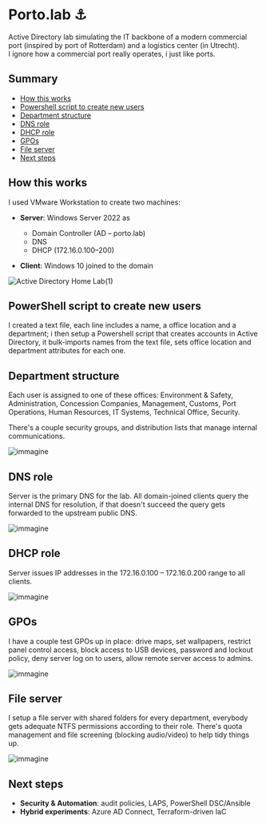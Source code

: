# Porto.lab ⚓

Active Directory lab simulating the IT backbone of a modern commercial port (inspired by port of Rotterdam) and a logistics center (in Utrecht).\
I ignore how a commercial port really operates, i just like ports.

## Summary
- [How this works](#howthisworks)
- [Powershell script to create new users](#powershellscripttocreatenewusers)
- [Department structure](#departmentstructure)
- [DNS role](#dnsrole)
- [DHCP role](#dhcprole)
- [GPOs](#gpos)
- [File server](#fileserver)
- [Next steps](#nextsteps)


## How this works
I used VMware Workstation to create two machines:

- **Server**: Windows Server 2022 as  
  - Domain Controller (AD – porto.lab)  
  - DNS  
  - DHCP (172.16.0.100–200)

- **Client**: Windows 10 joined to the domain

![Active Directory Home Lab(1)](https://github.com/user-attachments/assets/1f00efc1-0a42-4cb1-bda0-74ba8936004c)


## PowerShell script to create new users
I created a text file, each line includes a name, a office location and a department; i then setup a Powershell script that creates accounts in Active Directory, it bulk-imports names from the text file, sets office location and department attributes for each one.

## Department structure
Each user is assigned to one of these offices: Environment & Safety, Administration, Concession Companies, Management, Customs, Port Operations, Human Resources, IT Systems, Technical Office, Security.

There's a couple security groups, and distribution lists that manage internal communications.
 
![immagine](https://github.com/user-attachments/assets/12f1cd99-5fd0-4729-8a5d-9eaa5bc0c869)



## DNS role
Server is the primary DNS for the lab. All domain-joined clients query the internal DNS for resolution, if that doesn't succeed the query gets forwarded to the upstream public DNS.

![immagine](https://github.com/user-attachments/assets/a944c92c-eebf-4f0e-b36c-b586f02fe687)

## DHCP role
Server issues IP addresses in the 172.16.0.100 – 172.16.0.200 range to all clients.

![immagine](https://github.com/user-attachments/assets/4d8b8b83-f2a8-43a7-8544-14dd433ab6f3)

## GPOs
I have a couple test GPOs up in place: drive maps, set wallpapers, restrict panel control access, block access to USB devices, password and lockout policy, deny server log on to users, allow remote server access to admins.

![immagine](https://github.com/user-attachments/assets/dda3f90f-2146-4f39-9790-9ac926309189)



## File server
I setup a file server with shared folders for every department, everybody gets adequate NTFS permissions according to their role. There's quota management and file screening (blocking audio/video) to help tidy things up.

![immagine](https://github.com/user-attachments/assets/fd752119-ac90-412c-8912-481ce41d3263)


## Next steps
- **Security & Automation**: audit policies, LAPS, PowerShell DSC/Ansible  
- **Hybrid experiments**: Azure AD Connect, Terraform-driven IaC  


